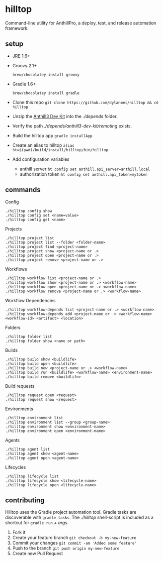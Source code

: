 # hilltop

Command-line utility for AnthillPro, a deploy, test, and release automation framework.

## setup

* JRE 1.6+
* Groovy 2.1+

    `brew/chocolatey install groovy`

* Gradle 1.6+

    `brew/chocolatey install gradle`
* Clone this repo `git clone https://github.com/dylanmei/hilltop && cd hilltop`
* Unzip the [Anthill3 Dev Kit](http://docs.urbancode.com/anthill3-help-3.8/html/DevKit.html) into the *./depends* folder.
 * Verify the path *./depends/anthill3-dev-kit/remoting* exists.
* Build the hilltop app `gradle installApp`
* Create an alias to hilltop `alias ht=$(pwd)/build/install/hilltop/bin/hilltop`
* Add configuration variables
    * anthill server `ht config set anthill.api_server=anthill.local`
    * authorization token `ht config set anthill.api_token=mytoken`

## commands

Config

    ./hilltop config show
    ./hilltop config set <name=value>
    ./hilltop config get <name>

Projects

    ./hilltop project list
    ./hilltop project list --folder <folder-name>
    ./hilltop project find <project-name>
    ./hilltop project show <project-name or .>
    ./hilltop project open <project-name or .>
    ./hilltop project remove <project-name or .>

Workflows

    ./hilltop workflow list <project-name or .>
    ./hilltop workflow show <project-name or .> <workflow-name>
    ./hilltop workflow open <project-name or .> <workflow-name>
    ./hilltop workflow remove <project-name or .> <workflow-name>

Workflow Dependencies

    ./hilltop workflow-depends list <project-name or .> <workflow-name>
    ./hilltop workflow-depends add <project-name or .> <workflow-name> <workflow-id> <artifact> <location>

Folders

    ./hilltop folder list
    ./hilltop folder show <name or path>

Builds

    ./hilltop build show <buildlife>
    ./hilltop build open <buildlife>
    ./hilltop build new <project-name or .> <workflow-name>
    ./hilltop build run <buildlife> <workflow-name> <environment-name>
    ./hilltop build remove <buildlife>

Build requests

    ./hilltop request open <request>
    ./hilltop request show <request>

Environments

    ./hilltop environment list
    ./hilltop environment list --group <group-name>
    ./hilltop environment show <environment-name>
    ./hilltop environment open <environment-name>

Agents

    ./hilltop agent list
    ./hilltop agent show <agent-name>
    ./hilltop agent open <agent-name>

Lifecycles

    ./hilltop lifecycle list
    ./hilltop lifecycle show <lifecycle-name>
    ./hilltop lifecycle open <lifecycle-name>

## contributing

Hilltop uses the Gradle project automation tool. Gradle tasks are discoverable with `gradle tasks`. The *./hilltop* shell-script is included as a shortcut for `gradle run` *+ args*.

1. Fork it
2. Create your feature branch `git checkout -b my-new-feature`
3. Commit your changes `git commit -am 'Added some feature'`
4. Push to the branch `git push origin my-new-feature`
5. Create new Pull Request
